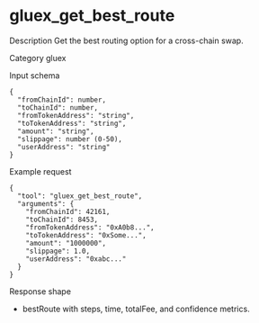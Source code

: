# gluex_get_best_route

Description
Get the best routing option for a cross-chain swap.

Category
gluex

Input schema

```
{
  "fromChainId": number,
  "toChainId": number,
  "fromTokenAddress": "string",
  "toTokenAddress": "string",
  "amount": "string",
  "slippage": number (0-50),
  "userAddress": "string"
}
```

Example request

```
{
  "tool": "gluex_get_best_route",
  "arguments": {
    "fromChainId": 42161,
    "toChainId": 8453,
    "fromTokenAddress": "0xA0b8...",
    "toTokenAddress": "0xSome...",
    "amount": "1000000",
    "slippage": 1.0,
    "userAddress": "0xabc..."
  }
}
```

Response shape

- bestRoute with steps, time, totalFee, and confidence metrics.

